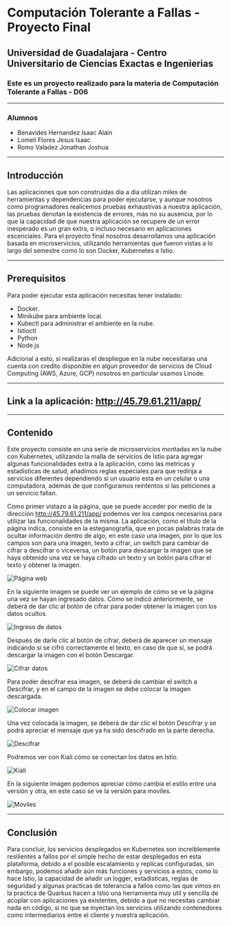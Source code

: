 # Computación Tolerante a Fallas - Proyecto Final
## **Universidad de Guadalajara** - Centro Universitario de Ciencias Exactas e Ingenierias

### Este es un proyecto realizado para la materia de Computación Tolerante a Fallas - D06

---
### Alumnos 

- Benavides Hernandez Isaac Alain
- Lomeli Flores Jesus Isaac
- Romo Valadez Jonathan Joshua

---
## Introducción
Las aplicaciones que son construidas dia a dia utilizan miles de herramientas y dependencias para poder ejecutarse, y aunque nosotros como programadores realicemos pruebas exhaustivas a nuestra aplicación, las pruebas denotan la existencia de errores, más no su ausencia, por lo que la capacidad de que nuestra aplicación se recupere de un error inesperado es un gran extra, o incluso necesario en aplicaciones escenciales. Para el proyecto final nosotros desarrollamos una aplicación basada en microservicios, utilizando herramientas que fueron vistas a lo largo del semestre como lo son Docker, Kubernetes e Istio.

---
## Prerequisitos
Para poder ejecutar esta aplicación necesitas tener instalado: 
- Docker.
- Minikube para ambiente local.
- Kubectl para administrar el ambiente en la nube.
- Istioctl
- Python
- Node.js

Adicional a esto, si realizaras el despliegue en la nube necesitaras una cuenta con credito disponible en algun proveedor de servicios de Cloud Computing (AWS, Azure, GCP) nosotros en particular usamos Linode.

---
## Link a la aplicación: http://45.79.61.211/app/

---
## Contenido
Este proyecto consiste en una serie de microservicios montadas en la nube con Kubernetes, utilizando la malla de servicios de Istio para agregar algunas funcionalidades extra a la aplicación, como las metricas y estadisticas de salud, añadimos reglas especiales para que redirija a servicios diferentes dependiendo si un usuario esta en un celular o una computadora, además de que configuramos reintentos si las peticiones a un servicio fallan.

Como primer vistazo a la página, que se puede acceder por medio de la dirección http://45.79.61.211/app/ podemos ver los campos necesarios para utilizar las funcionalidades de la misma. La aplicación, como el título de la página indica, consiste en la esteganografía, que en pocas palabras trata de ocultar información dentro de algo, en este caso una imagen, por lo que los campos son para una imagen, texto a cifrar, un switch para cambiar de cifrar a descifrar o viceversa, un botón para descargar la imagen que se haya obtenido una vez se haya cifrado un texto y un botón para cifrar el texto y obtener la imagen.

![Página web](./img/01.png "Página web")

En la siguiente imagen se puede ver un ejemplo de cómo se ve la página una vez se hayan ingresado datos. Cómo se indicó anteriormente, se deberá de dar clic al botón de cifrar para poder obtener la imagen con los datos ocultos.

![Ingreso de datos](./img/02.png "Ingreso de datos")

Después de darle clic al botón de cifrar, deberá de aparecer un mensaje indicando si se cifró correctamente el texto, en caso de que sí, se podrá descargar la imagen con el botón Descargar.

![Cifrar datos](./img/03.png "Cifrar datos")

Para poder descifrar esa imagen, se deberá de cambiar el switch a Descifrar, y en el campo de la imagen se debe colocar la imagen descargada.

![Colocar imagen](./img/04.png "Colocar imagen")

Una vez colocada la imagen, se deberá de dar clic el botón Descifrar y se podrá apreciar el mensaje que ya ha sido descifrado en la parte derecha.

![Descifrar](./img/05.png "Descifrar")

Podremos ver con Kiali cómo se conectan los datos en Istio.

![Kiali](./img/kiali.png "Kiali")

En la siguiente imagen podemos apreciar cómo cambia el estilo entre una versión y otra, en este caso se ve la versión para moviles.

![Moviles](./img/movil.png "Moviles")

---
## Conclusión
Para concluir, los servicios desplegados en Kubernetes son increiblemente resilientes a fallos por el simple hecho de estar desplegados en esta plataforma, debido a el posible escalamiento y replicas configuradas, sin embargo, podemos añadir aún más funciones y servicios a estos, como lo hace Istio, la capacidad de añadir un logger, estadisticas, reglas de seguridad y algunas practicas de tolerancia a fallos como las que vimos en la practica de Quarkus hacen a Istio una herramienta muy util y sencilla de acoplar con aplicaciones ya existentes, debido a que no necesitas cambiar nada en código, si no que se inyectan los servicios utilizando contenedores como intermediarios entre el cliente y nuestra aplicación.
